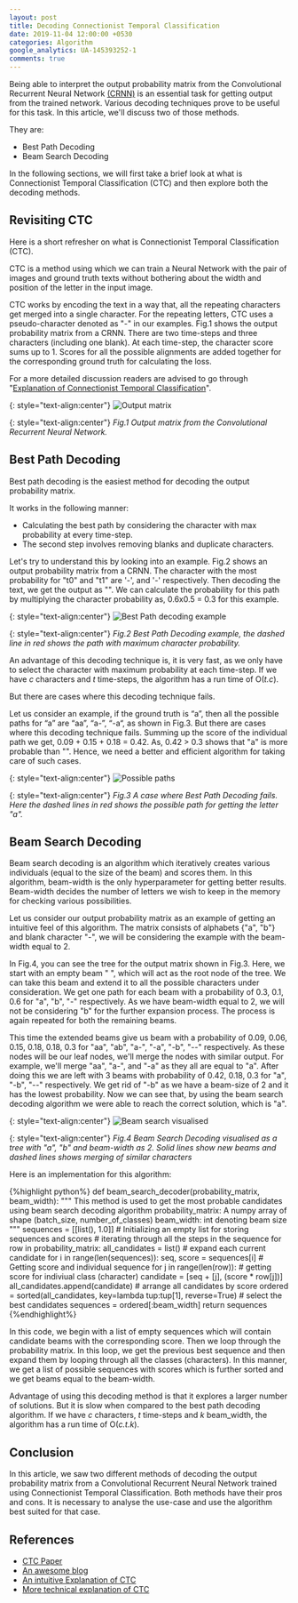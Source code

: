 ```yaml
---
layout: post
title: Decoding Connectionist Temporal Classification
date: 2019-11-04 12:00:00 +0530
categories: Algorithm
google_analytics: UA-145393252-1
comments: true
---
```


Being able to interpret the output probability matrix from the Convolutional Recurrent Neural Network [(CRNN)](https://sid2697.github.io/Blog_Sid/algorithm/2019/10/19/CTC-Loss.html) is an essential task for getting output from the trained network. Various decoding techniques prove to be useful for this task. In this article, we'll discuss two of those methods.

They are:
- Best Path Decoding
- Beam Search Decoding


In the following sections, we will first take a brief look at what is Connectionist Temporal Classification (CTC) and then explore both the decoding methods.

## Revisiting CTC

Here is a short refresher on what is Connectionist Temporal Classification (CTC).

CTC is a method using which we can train a Neural Network with the pair of images and ground truth texts without bothering about the width and position of the letter in the input image.

CTC works by encoding the text in a way that, all the repeating characters get merged into a single character. For the repeating letters, CTC uses a pseudo-character denoted as "-" in our examples. Fig.1 shows the output probability matrix from a CRNN. There are two time-steps and three characters (including one blank). At each time-step, the character score sums up to 1. Scores for all the possible alignments are added together for the corresponding ground truth for calculating the loss.
 
For a more detailed discussion readers are advised to go through "[Explanation of Connectionist Temporal Classification](https://sid2697.github.io/Blog_Sid/algorithm/2019/10/19/CTC-Loss.html)".

{: style="text-align:center"}
![Output matrix](https://github.com/Sid2697/Blog_Sid/blob/gh-pages/assets/images/Blog_2_fig_1.png)

{: style="text-align:center"}
*Fig.1 Output matrix from the Convolutional Recurrent Neural Network.*

## Best Path Decoding

Best path decoding is the easiest method for decoding the output probability matrix.

It works in the following manner:
- Calculating the best path by considering the character with max probability at every time-step.
- The second step involves removing blanks and duplicate characters.

Let's try to understand this by looking into an example. Fig.2 shows an output probability matrix from a CRNN. The character with the most probability for "t0" and "t1" are '-',  and '-' respectively. Then decoding the text, we get the output as "". We can calculate the probability for this path by multiplying the character probability as, 0.6x0.5 = 0.3 for this example.

{: style="text-align:center"}
![Best Path decoding example](https://github.com/Sid2697/Blog_Sid/blob/gh-pages/assets/images/Blog_2_fig_2.png)

{: style="text-align:center"}
*Fig.2 Best Path Decoding example, the dashed line in red shows the path with maximum character probability.*

An advantage of this decoding technique is, it is very fast, as we only have to select the character with maximum probability at each time-step. If we have *c* characters and *t* time-steps, the algorithm has a run time of O(*t.c*).

But there are cases where this decoding technique fails.

Let us consider an example, if the ground truth is “a”, then all the possible paths for “a” are “aa”, “a-”, “-a“, as shown in Fig.3. But there are cases where this decoding technique fails. Summing up the score of the individual path we get, 0.09 + 0.15 + 0.18 = 0.42. As, 0.42 > 0.3 shows that "a" is more probable than "". Hence, we need a better and efficient algorithm for taking care of such cases.

{: style="text-align:center"}
![Possible paths](https://github.com/Sid2697/Blog_Sid/blob/gh-pages/assets/images/Blog_2_fig_3.png)

{: style="text-align:center"}
*Fig.3 A case where Best Path Decoding fails. Here the dashed lines in red shows the possible path for getting the letter "a".*

## Beam Search Decoding

Beam search decoding is an algorithm which iteratively creates various individuals (equal to the size of the beam) and scores them. In this algorithm, beam-width is the only hyperparameter for getting better results. Beam-width decides the number of letters we wish to keep in the memory for checking various possibilities. 

Let us consider our output probability matrix as an example of getting an intuitive feel of this algorithm. The matrix consists of alphabets {"a", "b"} and blank character "-", we will be considering the example with the beam-width equal to 2.  

In Fig.4, you can see the tree for the output matrix shown in Fig.3. Here, we start with an empty beam " ", which will act as the root node of the tree. We can take this beam and extend it to all the possible characters under consideration. We get one path for each beam with a probability of 0.3, 0.1, 0.6 for "a", "b", "-" respectively. As we have beam-width equal to 2, we will not be considering "b" for the further expansion process. The process is again repeated for both the remaining beams.

This time the extended beams give us beam with a probability of 0.09, 0.06, 0.15, 0.18, 0.18, 0.3 for "aa", "ab", "a-", "-a", "-b", "--" respectively. As these nodes will be our leaf nodes, we'll merge the nodes with similar output. For example, we'll merge "aa", "a-", and "-a" as they all are equal to "a". After doing this we are left with 3 beams with probability of 0.42, 0.18, 0.3 for "a", "-b", "--" respectively. We get rid of "-b" as we have a beam-size of 2 and it has the lowest probability. Now we can see that, by using the beam search decoding algorithm we were able to reach the correct solution, which is "a". 

{: style="text-align:center"}
![Beam search visualised](https://github.com/Sid2697/Blog_Sid/blob/gh-pages/assets/images/Blog_2_fig_4.png)

{: style="text-align:center"}
*Fig.4 Beam Search Decoding visualised as a tree with "a", "b" and beam-width as 2. Solid lines show new beams and dashed lines shows merging of similar characters*

Here is an implementation for this algorithm:

{%highlight python%}
def beam_search_decoder(probability_matrix, beam_width):
    """
    This method is used to get the most probable candidates using beam search decoding algorithm
    probability_matrix: A numpy array of shape (batch_size, number_of_classes)
    beam_width: int denoting beam size
    """
    sequences = [[list(), 1.0]]     # Initializing an empty list for storing sequences and scores
    # iterating through all the steps in the sequence
    for row in probability_matrix:
        all_candidates = list()
        # expand each current candidate
        for i in range(len(sequences)):
            seq, score = sequences[i]   # Getting score and individual sequence
            for j in range(len(row)):
                # getting score for indiviual class (character)
                candidate = [seq + [j], (score * row[j])]
                all_candidates.append(candidate)
        # arrange all candidates by score
        ordered = sorted(all_candidates, key=lambda tup:tup[1], reverse=True)
        # select the best candidates
        sequences = ordered[:beam_width]
    return sequences
{%endhighlight%}

In this code, we begin with a list of empty sequences which will contain candidate beams with the corresponding score. Then we loop through the probability matrix. In this loop, we get the previous best sequence and then expand them by looping through all the classes (characters). In this manner, we get a list of possible sequences with scores which is further sorted and we get beams equal to the beam-width.

Advantage of using this decoding method is that it explores a larger number of solutions. But it is slow when compared to the best path decoding algorithm. If we have *c* characters, *t* time-steps and *k* beam_width, the algorithm has a run time of O(*c.t.k*).

## Conclusion

In this article, we saw two different methods of decoding the output probability matrix from a Convolutional Recurrent Neural Network trained using Connectionist Temporal Classification. Both methods have their pros and cons. It is necessary to analyse the use-case and use the algorithm best suited for that case.

## References

- [CTC Paper](https://www.cs.toronto.edu/~graves/icml_2006.pdf)
- [An awesome blog](https://towardsdatascience.com/beam-search-decoding-in-ctc-trained-neural-networks-5a889a3d85a7)
- [An intuitive Explanation of CTC](https://sid2697.github.io/Blog_Sid/algorithm/2019/10/19/CTC-Loss.html)
- [More technical explanation of CTC](https://distill.pub/2017/ctc/)
